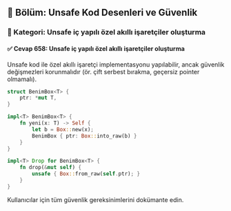 ## 📘 Bölüm: Unsafe Kod Desenleri ve Güvenlik
### 🔹 Kategori: Unsafe iç yapılı özel akıllı işaretçiler oluşturma
#### ✅ Cevap 658: Unsafe iç yapılı özel akıllı işaretçiler oluşturma

Unsafe kod ile özel akıllı işaretçi implementasyonu yapılabilir, ancak güvenlik değişmezleri korunmalıdır (ör. çift serbest bırakma, geçersiz pointer olmamalı).

```rust
struct BenimBox<T> {
    ptr: *mut T,
}

impl<T> BenimBox<T> {
    fn yeni(x: T) -> Self {
        let b = Box::new(x);
        BenimBox { ptr: Box::into_raw(b) }
    }
}

impl<T> Drop for BenimBox<T> {
    fn drop(&mut self) {
        unsafe { Box::from_raw(self.ptr); }
    }
}
```

Kullanıcılar için tüm güvenlik gereksinimlerini dokümante edin.
